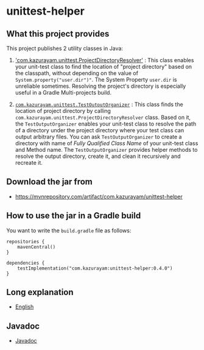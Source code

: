 # unittest-helper

## What this project provides

This project publishes 2 utility classes in Java:

1. ['com.kazurayam.unittest.ProjectDirectoryResolver'](https://github.com/kazurayam/unittest-helper/blob/develop/lib/src/main/java/com/kazurayam/unittest/ProjectDirectoryResolver.java) : This class enables your unit-test class to find the location of "project directory" based on the classpath, without depending on the value of `System.property("user.dir")"`. The System Property `user.dir` is unreliable sometimes. Resolving the project's directory is especially useful in a Gradle Multi-projects build.

2. [`com.kazurayam.unittest.TestOutputOrganizer`](https://github.com/kazurayam/unittest-helper/blob/develop/lib/src/main/java/com/kazurayam/unittest/TestOutuputOrganizer.java) : This class finds the location of project directory by calling `com.kazurayam.unittest.ProjectDirectoryResolver` class. Based on it, the `TestOutputOrganizer` enables your unit-test class to resolve the path of a directory under the project directory where your test class can output arbitrary files. You can ask `TestOutputOrganizer` to create a directory with name of *Fully Qualified Class Name* of your unit-test class and Method name. The `TestOutputOrganizer` provides helper methods to resolve the output directory, create it, and clean it recursively and recreate it.

## Download the jar from

- https://mvnrepository.com/artifact/com.kazurayam/unittest-helper

## How to use the jar in a Gradle build

You want to write the `build.gradle` file as follows:

```
repositories {
    mavenCentral()
}

dependencies {
    testImplementation("com.kazurayam:unittest-helper:0.4.0")
}
```

## Long explanation

- [English](https://kazurayam.github.io/unittest-helper/)

## Javadoc

- [Javadoc](https://kazurayam.github.io/unittest-helper/api/)

